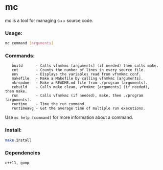 # mc

mc is a tool for managing c++ source code.

### Usage:

```bash
mc command [arguments]
```

### Commands:

```text
   build      - Calls vfnmkmc [arguments] (if needed) then calls make.
   cnt        - Counts the number of lines in every source file.
   env        - Displays the variables read from vfnmkmc.conf.
   makefile   - Make a Makefile by calling vfnmkmc [arguments].
   mkreadme   - Make a README.md file from ./program [arguments].
   rebuild    - Calls make clean, vfnmkmc [arguments] (if needed), then make.
   run        - Calls vfnmkmc (if needed), make, then ./program [arguments].
   runtime    - Time the run command.
   runtimeavg - Get the average time of multiple run executions.
```

Use `mc help [command]` for more information about a command.

### Install:

```bash
make install
```

### Dependencies

```text
c++11, gomp
```
